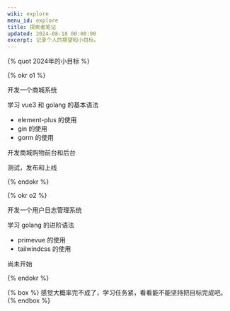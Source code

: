 ```yaml
---
wiki: explore
menu_id: explore
title: 探索者笔记
updated: 2024-08-18 00:00:00
excerpt: 记录个人的期望和小目标。
---
```


{% quot 2024年的小目标 %}

{% okr o1 %}

开发一个商城系统

<!-- okr kr1 percent:0.9 -->

学习 vue3 和 golang 的基本语法

- element-plus 的使用
- gin 的使用
- gorm 的使用

<!-- okr kr2 percent:0 status:off_track -->

开发商城购物前台和后台

<!-- okr kr3 status:at_risk -->

测试，发布和上线

{% endokr %}

{% okr o2 %}

开发一个用户日志管理系统

<!-- okr kr1 percent:0.1 -->

学习 golang 的进阶语法

- primevue 的使用
- tailwindcss 的使用

<!-- okr kr2 percent:0 status:off_track -->

尚未开始

{% endokr %}

{% box %}
感觉大概率完不成了，学习任务紧，看看能不能坚持把目标完成吧。
{% endbox %}
